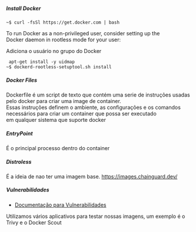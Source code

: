 ##### Install Docker

``` ~$ curl -fsSl https://get.docker.com | bash   ```

To run Docker as a non-privileged user, consider setting up the  <br>
Docker daemon in rootless mode for your user:  <br>

Adiciona o usuário no grupo do Docker

```  apt-get install -y uidmap ``` <br>
``` ~$ dockerd-rootless-setuptool.sh install ``` 

##### Docker Files

Dockerfile é um script de texto que contém uma serie de instruções usadas pelo docker para criar uma image de container. <br>
Essas instruções definem o ambiente, as configurações e os comandos necessários para criar um container que possa ser executado <br>
em qualquer sistema que suporte docker

##### EntryPoint

É o principal processo dentro do container

##### Distroless 

É a ideia de nao ter uma imagem base. https://images.chainguard.dev/

##### Vulnerabilidades 

- [Documentação para Vulnerabilidades ](https://github.com/rafamellonh/PICK/blob/main/Docker/DAY%203/Vulnenabilidades.md)


Utilizamos vários aplicativos para testar nossas imagens, um exemplo é o Trivy e o Docker Scout


